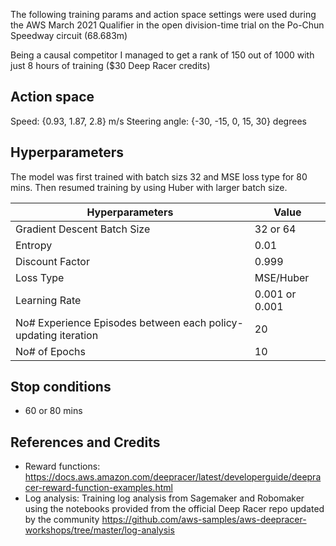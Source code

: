 
The following training params and action space settings were used during the AWS March 2021 Qualifier in the open division-time trial on the Po-Chun Speedway circuit (68.683m)

Being a causal competitor I managed to get a rank of 150 out of 1000 with just 8 hours of training ($30 Deep Racer credits)

## Action space


Speed: {0.93, 1.87, 2.8} m/s
Steering angle: {-30, -15, 0, 15, 30} degrees

## Hyperparameters

The model was first trained with batch sizs 32 and MSE loss type for 80 mins.
Then resumed training by using Huber with larger batch size.  


| Hyperparameters                                                | Value           |
|----------------------------------------------------------------|-----------------|
| Gradient Descent Batch Size                                    | 32 or 64              |
| Entropy                                                        | 0.01            |
| Discount Factor                                                | 0.999           |
| Loss Type                                                      | MSE/Huber           |
| Learning Rate                                                  | 0.001 or 0.001 |
| No# Experience Episodes between each policy-updating iteration | 20              |
| No# of Epochs                                                  | 10         |

## Stop conditions

- 60 or 80 mins

## References and Credits

* Reward functions: https://docs.aws.amazon.com/deepracer/latest/developerguide/deepracer-reward-function-examples.html
* Log analysis: Training log analysis from Sagemaker and Robomaker using the notebooks provided from the official Deep Racer repo updated by the community  https://github.com/aws-samples/aws-deepracer-workshops/tree/master/log-analysis
